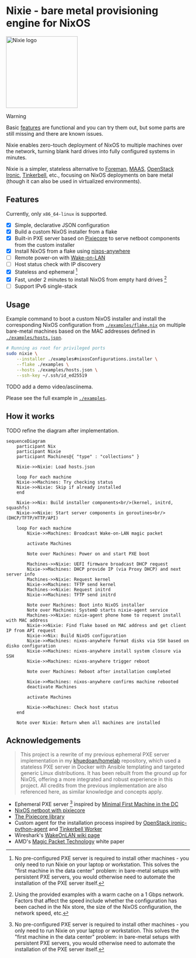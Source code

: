 # Nixie - bare metal provisioning engine for NixOS

<img width="196" height="196" alt="Nixie logo" src="https://github.com/user-attachments/assets/41cabf10-213b-4099-aa0c-d711cdab2ed6" />

> [!WARNING]
> Basic [features](#features) are functional and you can try them out, but some
> parts are still missing and there are known issues.

Nixie enables zero-touch deployment of NixOS to multiple machines over the
network, turning blank hard drives into fully configured systems in minutes.

Nixie is a simpler, stateless alternative to [Foreman](https://theforeman.org),
[MAAS](https://canonical.com/maas), [OpenStack
Ironic](https://docs.openstack.org/ironic),
[Tinkerbell](https://tinkerbell.org), etc., focusing on NixOS deployments on
bare metal (though it can also be used in virtualized environments).

## Features

Currently, only `x86_64-linux` is supported.

- [x] Simple, declarative JSON configuration
- [x] Build a custom NixOS installer from a flake
- [x] Built-in PXE server based on [Pixiecore](https://github.com/danderson/netboot/tree/main/pixiecore) to serve netboot components from the custom installer
- [x] Install NixOS from a flake using [nixos-anywhere](https://nix-community.github.io/nixos-anywhere)
- [ ] Remote power-on with [Wake-on-LAN](https://en.wikipedia.org/wiki/Wake-on-LAN)
- [ ] Host status check with IP discovery
- [x] Stateless and ephemeral [^1]
- [x] Fast, under 2 minutes to install NixOS from empty hard drives [^2]
- [ ] Support IPv6 single-stack

[^1]: No pre-configured PXE server is required to install other machines - you
    only need to run Nixie on your laptop or workstation. This solves the
    "first machine in the data center" problem: in bare-metal setups with
    persistent PXE servers, you would otherwise need to automate the installation
    of the PXE server itself.
[^2]: Using the provided examples with a warm cache on a 1 Gbps network.
    Factors that affect the speed include whether the configuration has been
    cached in the Nix store, the size of the NixOS configuration, the network
    speed, etc.

## Usage

Example command to boot a custom NixOS installer and install the corresponding
NixOS configuration from [`./examples/flake.nix`](./examples/flake.nix) on
multiple bare-metal machines based on the MAC addresses defined in
[`./examples/hosts.json`](./examples/hosts.json).

```sh
# Running as root for privileged ports
sudo nixie \
    --installer ./examples#nixosConfigurations.installer \
    --flake ./examples \
    --hosts ./examples/hosts.json \
    --ssh-key ~/.ssh/id_ed25519
```

TODO add a demo video/asciinema.

Please see the full example in [`./examples`](./examples).

## How it works

TODO refine the diagram after implementation.

```mermaid
sequenceDiagram
    participant Nix
    participant Nixie
    participant Machines@{ "type" : "collections" }

    Nixie->>Nixie: Load hosts.json

    loop For each machine
    Nixie->>Machines: Try checking status
    Nixie->>Nixie: Skip if already installed
    end

    Nixie->>Nix: Build installer components<br/>(kernel, initrd, squashfs)
    Nixie->>Nixie: Start server components in goroutines<br/>(DHCP/TFTP/HTTP/API)

    loop For each machine
        Nixie->>Machines: Broadcast Wake-on-LAN magic packet

        activate Machines

        Note over Machines: Power on and start PXE boot

        Machines->>Nixie: UEFI firmware broadcast DHCP request
        Nixie->>Machines: DHCP provide IP (via Proxy DHCP) and next server info
        Machines->>Nixie: Request kernel
        Nixie->>Machines: TFTP send kernel
        Machines->>Nixie: Request initrd
        Nixie->>Machines: TFTP send initrd

        Note over Machines: Boot into NixOS installer
        Note over Machines: SystemD starts nixie-agent service
        Machines->>Nixie: nixie-agent phone home to request install with MAC address
        Nixie->>Nixie: Find flake based on MAC address and get client IP from API request
        Nixie->>Nix: Build NixOS configuration
        Nixie->>Machines: nixos-anywhere format disks via SSH based on disko configuration
        Nixie->>Machines: nixos-anywhere install system closure via SSH
        Nixie->>Machines: nixos-anywhere trigger reboot

        Note over Machines: Reboot after installation completed

        Nixie->>Machines: nixos-anywhere confirms machine rebooted
        deactivate Machines

        activate Machines

        Nixie->>Machines: Check host status
    end

    Note over Nixie: Return when all machines are installed
```

## Acknowledgements

> This project is a rewrite of my previous ephemeral PXE server implementation
> in my [khuedoan/homelab](https://github.com/khuedoan/homelab) repository,
> which used a stateless PXE server in Docker with Ansible templating and
> targeted generic Linux distributions. It has been rebuilt from the ground up
> for NixOS, offering a more integrated and robust experience in this project.
> All credits from the previous implementation are also referenced here, as
> similar knowledge and concepts apply.

- Ephemeral PXE server [^1] inspired by [Minimal First Machine in the DC](https://speakerdeck.com/amcguign/minimal-first-machine-in-the-dc)
- [NixOS netboot with pixiecore](https://nixos.wiki/wiki/Netboot)
- [The Pixiecore library](https://github.com/danderson/netboot/tree/main/pixiecore)
- Custom agent for the installation process inspired by [OpenStack ironic-python-agent](https://opendev.org/openstack/ironic-python-agent) and [Tinkerbell Worker](https://tinkerbell.org/docs/services/tink-worker)
- Wireshark's [WakeOnLAN wiki page](https://wiki.wireshark.org/WakeOnLAN)
- AMD's [Magic Packet Technology](https://www.amd.com/content/dam/amd/en/documents/archived-tech-docs/white-papers/20213.pdf) white paper
